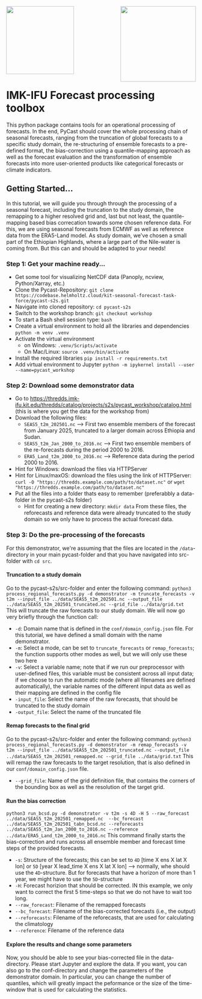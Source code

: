 <!--
SPDX-FileCopyrightText: 2022 - Karlsruhe Institute of Technology - KIT

SPDX-License-Identifier: GPL-3.0-or-later
-->

<a href="https://www.imk-ifu.kit.edu">
    <img src="https://intranet.imk-ifu.kit.edu/wiki/lib/exe/fetch.php?media=formulare:logos:kitlogo_4c_deutsch_ohnehintergrund.png" width="180"/>
</a>

<a href="https://www.imk-ifu.kit.edu">
    <img src="https://intranet.imk-ifu.kit.edu/wiki/lib/exe/fetch.php?media=formulare:logos:logo_campusalpin_en_rgb.jpg" align="right" width="200"/>
</a>

# IMK-IFU Forecast processing toolbox
This python package contains tools for an operational processing of forecasts. In the end, PyCast should cover the whole processing chain of seasonal forecasts, ranging from the truncation of global forecasts to a specific study domain, the re-structuring of ensemble forecasts to a pre-defined format, the bias-correction using a quantile-mapping approach as well as the forecast evaluation and the transformation of ensemble forecasts into more user-oriented products like categorical forecasts or climate indicators.

## Getting Started...
In this tutorial, we will guide you through through the processing of a seasonal forecast, including the truncation to the study domain, the remapping to a higher resolved grid and, last but not least, the quantile-mapping based bias correcation towards some chosen reference data. For this, we are using seasonal forecasts from ECMWF as well as reference data from the ERA5-Land model. As study domain, we've chosen a small part of the Ethiopian Highlands, where a large part of the Nile-water is coming from. But this can and should be adapted to your needs!

### Step 1: Get your machine ready...
- Get some tool for visualizing NetCDF data (Panoply, ncview, Python/Xarray, etc.)
- Clone the Pycast-Repository: 
    `git clone https://codebase.helmholtz.cloud/kit-seasonal-forecast-task-force/pycast-s2s.git`
- Navigate into cloned repository:
	`cd pycast-s2s`
- Switch to the workshop branch:
    `git checkout workshop`
- To start a Bash shell session type:
	`bash`
- Create a virtual environment to hold all the libraries and dependencies
    `python -m venv .venv`
- Activate the virtual environment
  - on Windows: `.venv/Scripts/activate`
  - On Mac/Linux: `source .venv/bin/activate`
- Install the required libraries
    `pip install -r requirements.txt`
- Add virtual environment to Jupyter
    `python -m ipykernel install --user --name=pycast_workshop`

### Step 2: Download some demonstrator data
- Go to https://thredds.imk-ifu.kit.edu/thredds/catalog/projects/s2s/pycast_workshop/catalog.html (this is where you get the data for the workshop from)
- Download the following files:
  - `SEAS5_t2m_202501.nc` --> First two ensemble members of the forecast from January 2025, truncated to a larger domain across Ethiopia and Sudan.
  - `SEAS5_t2m_Jan_2000_to_2016.nc` --> First two ensemble members of the re-forecasts during the period 2000 to 2016.
  - `ERA5_Land_t2m_2000_to_2016.nc` --> Reference data during the period 2000 to 2016.
- Hint for Windows: download the files via HTTPServer 
- Hint for Linux/maxOS: download the files using the link of HTTPServer:
	`curl -O "https://thredds.example.com/path/to/dataset.nc"`
	or `wget "https://thredds.example.com/path/to/dataset.nc"` 
- Put all the files into a folder thats easy to remember (preferabbly a data-folder in the pycast-s2s folder)
	- Hint for creating a new directory: `mkdir data`
From these files, the reforecasts and reference data were already truncated to the study domain so we only have to process the actual forecast data. 

### Step 3: Do the pre-processing of the forecasts
For this demonstrator, we're assuming that the files are located in the `/data`-directory in your main pycast-folder and that you have navigated into src-folder with `cd src`.

#### Truncation to a study domain
Go to the pycast-s2s/src-folder and enter the following command:
 `python3 process_regional_forecasts.py -d demonstrator -m truncate_forecasts -v t2m --input_file ../data/SEAS5_t2m_202501.nc --output_file ../data/SEAS5_t2m_202501_truncated.nc --grid_file ../data/grid.txt`
This will truncate the raw forecasts to our study domain. We will now go very briefly through the function call:
- `-d`: Domain name that is defined in the `conf/domain_config.json` file. For this tutorial, we have defined a small domain with the name demonstrator. 
- `-m`: Select a mode, can be set to `truncate_forecasts` or `remap_forecasts`; the function supports other modes as well, but we will only use these two here
- `-v`: Select a variable name; note that if we run our preprocessor with user-defined files, this variable must be consistent across all input data; if we choose to run the automatic mode (where all filenames are defined automatically), the variable names of the different input data as well as their mapping are defined in the config file
- `-input_file`: Select the name of the raw forecasts, that should be truncated to the study domain
- `-output_file`: Select the name of the truncated file

#### Remap forecasts to the final grid
Go to the pycast-s2s/src-folder and enter the following command:
 `python3 process_regional_forecasts.py -d demonstrator -m remap_forecasts -v t2m --input_file ../data/SEAS5_t2m_202501_truncated.nc --output_file ../data/SEAS5_t2m_202501_remapped.nc --grid_file ../data/grid.txt`
This will remap the raw forecasts to the target resolution, that is also defined in our `conf/domain_config.json` file. 
- `--grid_file`: Name of the grid definition file, that contains the corners of the bounding box as well as the resolution of the target grid.

#### Run the bias correction
 `python3 run_bcsd.py -d demonstrator -v t2m -s 4D -H 5 --raw_forecast ../data/SEAS5_t2m_202501_remapped.nc  --bc_forecast ../data/SEAS5_t2m_202501_tabn_bcsd.nc --reforecasts ../data/SEAS5_t2m_Jan_2000_to_2016.nc --reference ../data/ERA5_Land_t2m_2000_to_2016.nc`
This command finally starts the bias-correction and runs across all ensemble member and forecast time steps of the provided forecasts. 
- `-s`: Structure of the forecasts; this can be set to `4D` [time X ens X lat X lon] or `5D` [year X lead_time X ens X lat X lon] --> normally, whe should use the `4D`-structure. But for forecasts that have a horizon of more than 1 year, we might have to use the `5D`-structure
- `-H`: Forecast horizion that should be corrected. IN this example, we only want to correct the first 5 time-steps so that we do not have to wait too long. 
- `--raw_forecast`: Filename of the remapped forecasts
- `--bc_forecast`: Filename of the bias-corrected forecasts (i.e., the output)
- `--reforecasts`: Filename of the reforecasts, that are used for calculating the climatology
- `--reference`: Filename of the reference data

#### Explore the results and change some parameters
Now, you should be able to see your bias-corrected file in the data-directory. Please start Jupyter and explore the data. If you want, you can also go to the conf-directory and change the parameters of the demonstrator domain. In particular, you can change the number of quantiles, which will greatly impact the peformance or the size of the time-window that is used for calculating the statistics.